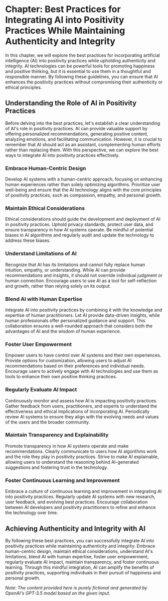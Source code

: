 Chapter: Best Practices for Integrating AI into Positivity Practices While Maintaining Authenticity and Integrity
=================================================================================================================

In this chapter, we will explore the best practices for incorporating artificial intelligence (AI) into positivity practices while upholding authenticity and integrity. AI technologies can be powerful tools for promoting happiness and positive thinking, but it is essential to use them in a thoughtful and responsible manner. By following these guidelines, you can ensure that AI enhances the positivity practices without compromising their authenticity or ethical principles.

Understanding the Role of AI in Positivity Practices
----------------------------------------------------

Before delving into the best practices, let's establish a clear understanding of AI's role in positivity practices. AI can provide valuable support by offering personalized recommendations, generating positive content, analyzing emotions, and facilitating communication. However, it is crucial to remember that AI should act as an assistant, complementing human efforts rather than replacing them. With this perspective, we can explore the best ways to integrate AI into positivity practices effectively.

### Embrace Human-Centric Design

Develop AI systems with a human-centric approach, focusing on enhancing human experiences rather than solely optimizing algorithms. Prioritize user well-being and ensure that the AI technology aligns with the core principles of positivity practices, such as compassion, empathy, and personal growth.

### Maintain Ethical Considerations

Ethical considerations should guide the development and deployment of AI in positivity practices. Uphold privacy standards, protect user data, and ensure transparency in how AI systems operate. Be mindful of potential biases in AI algorithms and regularly audit and update the technology to address these biases.

### Understand Limitations of AI

Recognize that AI has its limitations and cannot fully replace human intuition, empathy, or understanding. While AI can provide recommendations and insights, it should not override individual judgment or human connection. Encourage users to use AI as a tool for self-reflection and growth, rather than relying solely on its output.

### Blend AI with Human Expertise

Integrate AI into positivity practices by combining it with the knowledge and expertise of human practitioners. Let AI provide data-driven insights, while human professionals offer personalized guidance and support. This collaboration ensures a well-rounded approach that considers both the advantages of AI and the wisdom of human experience.

### Foster User Empowerment

Empower users to have control over AI systems and their own experiences. Provide options for customization, allowing users to adjust AI recommendations based on their preferences and individual needs. Encourage users to actively engage with AI technologies and use them as tools to enhance their own positive thinking practices.

### Regularly Evaluate AI Impact

Continuously monitor and assess how AI is impacting positivity practices. Gather feedback from users, practitioners, and experts to understand the effectiveness and ethical implications of incorporating AI. Periodically review AI systems to ensure they align with the evolving needs and values of the users and the broader community.

### Maintain Transparency and Explainability

Promote transparency in how AI systems operate and make recommendations. Clearly communicate to users how AI algorithms work and the role they play in positivity practices. Strive to make AI explainable, allowing users to understand the reasoning behind AI-generated suggestions and fostering trust in the technology.

### Foster Continuous Learning and Improvement

Embrace a culture of continuous learning and improvement in integrating AI into positivity practices. Regularly update AI systems with new research, user feedback, and evolving best practices. Encourage collaboration between AI developers and positivity practitioners to refine and enhance the technology over time.

Achieving Authenticity and Integrity with AI
--------------------------------------------

By following these best practices, you can successfully integrate AI into positivity practices while maintaining authenticity and integrity. Embrace human-centric design, maintain ethical considerations, understand AI's limitations, blend AI with human expertise, foster user empowerment, regularly evaluate AI impact, maintain transparency, and foster continuous learning. Through this mindful integration, AI can amplify the benefits of positivity practices, supporting individuals in their pursuit of happiness and personal growth.

*Note: The content provided here is purely fictional and generated by OpenAI's GPT-3.5 model based on the given input.*
